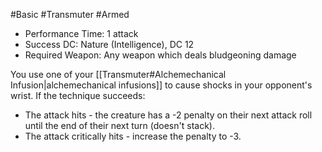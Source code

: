 #Basic #Transmuter #Armed
 
- Performance Time: 1 attack
- Success DC: Nature (Intelligence), DC 12
- Required Weapon: Any weapon which deals bludgeoning damage
 
You use one of your [[Transmuter#Alchemechanical Infusion|alchemechanical infusions]] to cause shocks in your opponent's wrist. If the technique succeeds:
* The attack hits - the creature has a -2 penalty on their next attack roll until the end of their next turn (doesn't stack).
* The attack critically hits - increase the penalty to -3.